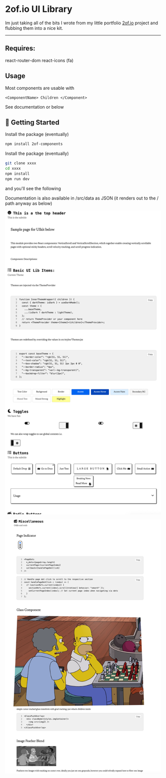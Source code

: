 # 2of.io UI Library

Im just taking all of the bits I wrote from my little portfolio [2of.io](https://2of.io) project and flubbing them into a nice kit.

---


## Requires:

react-router-dom
react-icons (fa)


## Usage 

Most components are usable with 
```
<ComponentName> Children </Component>
```

See documentation or below



## 🚀 Getting Started

Install the package (eventually)
```bash
npm install 2of-components
```


Install the package (eventually)
```bash
git clone xxxx
cd xxxx
npm install
npm run dev
```

and you'll see the following

Documentation is also available in /src/data  as JSON (it renders out to the / path anyway as below)


![Screenshot 1](src/screencaps/1.png)


![Screenshot 2](src/screencaps/2.png)
